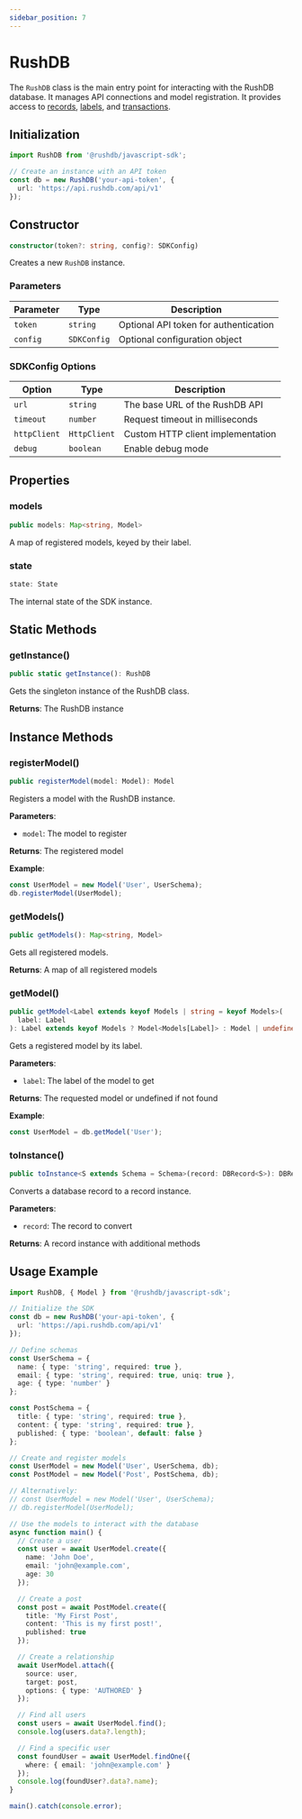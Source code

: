 ```yaml
---
sidebar_position: 7
---
```


# RushDB

The `RushDB` class is the main entry point for interacting with the RushDB database. It manages API connections and model registration. It provides access to [records](../../concepts/records), [labels](../../concepts/labels), and [transactions](../../concepts/transactions).

## Initialization

```typescript
import RushDB from '@rushdb/javascript-sdk';

// Create an instance with an API token
const db = new RushDB('your-api-token', {
  url: 'https://api.rushdb.com/api/v1'
});
```

## Constructor

```typescript
constructor(token?: string, config?: SDKConfig)
```

Creates a new `RushDB` instance.

### Parameters

| Parameter | Type | Description |
|-----------|------|-------------|
| `token` | `string` | Optional API token for authentication |
| `config` | `SDKConfig` | Optional configuration object |

### SDKConfig Options

| Option | Type | Description |
|--------|------|-------------|
| `url` | `string` | The base URL of the RushDB API |
| `timeout` | `number` | Request timeout in milliseconds |
| `httpClient` | `HttpClient` | Custom HTTP client implementation |
| `debug` | `boolean` | Enable debug mode |

## Properties

### models

```typescript
public models: Map<string, Model>
```

A map of registered models, keyed by their label.

### state

```typescript
state: State
```

The internal state of the SDK instance.

## Static Methods

### getInstance()

```typescript
public static getInstance(): RushDB
```

Gets the singleton instance of the RushDB class.

**Returns**: The RushDB instance

## Instance Methods

### registerModel()

```typescript
public registerModel(model: Model): Model
```

Registers a model with the RushDB instance.

**Parameters**:
- `model`: The model to register

**Returns**: The registered model

**Example**:
```typescript
const UserModel = new Model('User', UserSchema);
db.registerModel(UserModel);
```

### getModels()

```typescript
public getModels(): Map<string, Model>
```

Gets all registered models.

**Returns**: A map of all registered models

### getModel()

```typescript
public getModel<Label extends keyof Models | string = keyof Models>(
  label: Label
): Label extends keyof Models ? Model<Models[Label]> : Model | undefined
```

Gets a registered model by its label.

**Parameters**:
- `label`: The label of the model to get

**Returns**: The requested model or undefined if not found

**Example**:
```typescript
const UserModel = db.getModel('User');
```

### toInstance()

```typescript
public toInstance<S extends Schema = Schema>(record: DBRecord<S>): DBRecordInstance<S>
```

Converts a database record to a record instance.

**Parameters**:
- `record`: The record to convert

**Returns**: A record instance with additional methods

## Usage Example

```typescript
import RushDB, { Model } from '@rushdb/javascript-sdk';

// Initialize the SDK
const db = new RushDB('your-api-token', {
  url: 'https://api.rushdb.com/api/v1'
});

// Define schemas
const UserSchema = {
  name: { type: 'string', required: true },
  email: { type: 'string', required: true, uniq: true },
  age: { type: 'number' }
};

const PostSchema = {
  title: { type: 'string', required: true },
  content: { type: 'string', required: true },
  published: { type: 'boolean', default: false }
};

// Create and register models
const UserModel = new Model('User', UserSchema, db);
const PostModel = new Model('Post', PostSchema, db);

// Alternatively:
// const UserModel = new Model('User', UserSchema);
// db.registerModel(UserModel);

// Use the models to interact with the database
async function main() {
  // Create a user
  const user = await UserModel.create({
    name: 'John Doe',
    email: 'john@example.com',
    age: 30
  });

  // Create a post
  const post = await PostModel.create({
    title: 'My First Post',
    content: 'This is my first post!',
    published: true
  });

  // Create a relationship
  await UserModel.attach({
    source: user,
    target: post,
    options: { type: 'AUTHORED' }
  });

  // Find all users
  const users = await UserModel.find();
  console.log(users.data?.length);

  // Find a specific user
  const foundUser = await UserModel.findOne({
    where: { email: 'john@example.com' }
  });
  console.log(foundUser?.data?.name);
}

main().catch(console.error);
```

